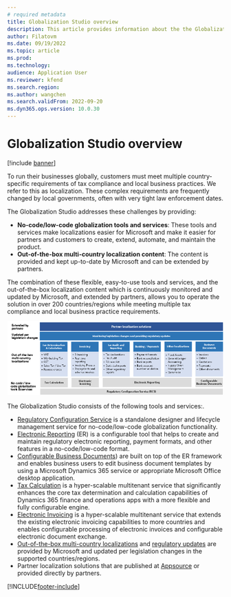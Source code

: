 ```yaml
---
# required metadata
title: Globalization Studio overview
description: This article provides information about the the Globalization Studio.
author: Filatovm
ms.date: 09/19/2022
ms.topic: article
ms.prod: 
ms.technology: 
audience: Application User
ms.reviewer: kfend
ms.search.region: 
ms.author: wangchen
ms.search.validFrom: 2022-09-20
ms.dyn365.ops.version: 10.0.30
---
```


# Globalization Studio overview 

[!include [banner](../includes/banner.md)]

To run their businesses globally, customers must meet multiple country-specific requirements of tax compliance and local business practices. We refer to this as localization. These complex requirements are frequently changed by local governments, often with very tight law enforcement dates.

The Globalization Studio addresses these challenges by providing:

- **No-code/low-code globalization tools and services**: These tools and services make localizations easier for Microsoft and make it easier for partners and customers to create, extend, automate, and maintain the product.
- **Out-of-the-box multi-country localization content**: The content is provided and kept up-to-date by Microsoft and can be extended by partners.

The combination of these flexible, easy-to-use tools and services, and the out-of-the-box localization content which is continuously monitored and updated by Microsoft, and extended by partners, allows you to operate the solution in over 200 countries/regions while meeting multiple tax compliance and local business practice requirements. 

![Globalization studio breakdown.](media/globalization-studio-breakdown.png)

The Globalization Studio consists of the following tools and services:.
  - [Regulatory Configuration Service](rcs-overview.md) is a standalone designer and lifecycle management service for no-code/low-code globalization functionality.
  - [Electronic Reporting](/dynamics365/unified-operations/dev-itpro/analytics/general-electronic-reporting) (ER) is a configurable tool that helps to create and maintain regulatory electronic reporting, payment formats, and other features in a no-code/low-code format.
  - [Configurable Business Documents](er-business-document-management.md)) are built on top of the ER framework and enables business users to edit business document templates by using a Microsoft Dynamics 365 service or appropriate Microsoft Office desktop application.
  - [Tax Calculation](global-tax-calcuation-service-overview.md) is a hyper-scalable multitenant service that significantly enhances the core tax determination and calculation capabilities of Dynamics 365 finance and operations apps with a more flexible and fully configurable engine.
  - [Electronic Invoicing](e-invoicing-service-overview.md) is a hyper-scalable multitenant service that extends the existing electronic invoicing capabilities to more countries and enables configurable processing of electronic invoices and configurable electronic document exchange.
- [Out-of-the-box multi-country localizations](country-region.md) and [regulatory updates](regulatory-updates.md) are provided by Microsoft and updated per legislation changes in the supported countries/regions.
- Partner localization solutions that are published at [Appsource](https://appsource.microsoft.com/en-us/) or provided directly by partners.

[!INCLUDE[footer-include](../../includes/footer-banner.md)]
